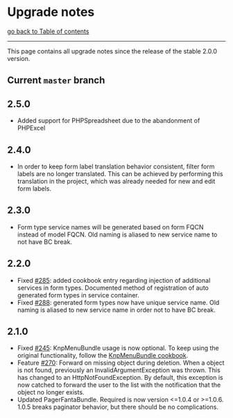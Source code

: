 # Upgrade notes

[go back to Table of contents][back-to-index]

-----

This page contains all upgrade notes since the release of the stable 2.0.0 version.

## Current `master` branch

## 2.5.0

- Added support for PHPSpreadsheet due to the abandonment of PHPExcel

## 2.4.0

- In order to keep form label translation behavior consistent, filter form labels are no longer translated. This can be achieved by performing this translation in the project, which was already needed for new and edit form labels.

## 2.3.0
- Form type service names will be generated based on form FQCN instead of model FQCN. Old naming is aliased to new service name to not have BC break.

## 2.2.0
- Fixed [#285](https://github.com/symfony2admingenerator/GeneratorBundle/issues/285): added cookbook entry regarding injection
  of additional services in form types. Documented method of registration of auto generated form types in service container.
- Fixed [#288](https://github.com/symfony2admingenerator/GeneratorBundle/issues/288): generated form types now have unique 
  service name. Old naming is aliased to new service name in order not to have BC break.

## 2.1.0

- Fixed [#245](https://github.com/symfony2admingenerator/GeneratorBundle/issues/245): KnpMenuBundle usage is now optional. 
  To keep using the original functionality, follow the [KnpMenuBundle cookbook](Resources/doc/cookbook/knp-menu.md).
- Feature [#270](https://github.com/symfony2admingenerator/GeneratorBundle/pull/270): Forward on missing object during deletion. 
  When a object is not found, previously an InvalidArgumentException
  was thrown. This has changed to an HttpNotFoundException. By default, this exception is now catched to forward the 
  user to the list with the notification that the object no longer exists.
- Updated PagerFantaBundle. Required is now version <=1.0.4 or >=1.0.6. 
  1.0.5 breaks paginator behavior, but there should be no complications.

[back-to-index]: README.md
